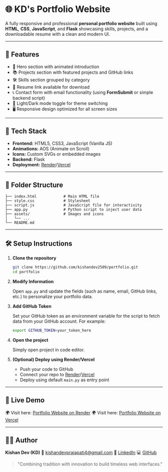 # 🌐 KD's Portfolio Website

A fully responsive and professional **personal portfolio website** built using **HTML**, **CSS**, **JavaScript**, and **Flask** showcasing skills, projects, and a downloadable resume with a clean and modern UI.

---

## 🚀 Features

* 🌟 Hero section with animated introduction
* 📚 Projects section with featured projects and GitHub links
* 🛠️ Skills section grouped by category
* 📄 Resume link available for download
* 📞 Contact form with email functionality (using **FormSubmit** or simple backend script)
* 🌙 Light/Dark mode toggle for theme switching
* 🖥️ Responsive design optimized for all screen sizes

---

## 🧩 Tech Stack

* **Frontend:** HTML5, CSS3, JavaScript (Vanilla JS)
* **Animations:** AOS (Animate on Scroll)
* **Icons:** Custom SVGs or embedded images
* **Backend:** Flask
* **Deployment:** [Render](https://portfolio-e474.onrender.com)/[Vercel](https://portfolio-git-master-kishandev2509s-projects.vercel.app/)

---

## 📁 Folder Structure

```FileStructure
├── index.html            # Main HTML file
├── style.css             # Stylesheet
├── script.js             # JavaScript file for interactivity
├── app.py                # Python script to inject user data
├── assets/               # Images and icons
│   └── ...
└── README.md
```

---

## 🛠️ Setup Instructions

1. **Clone the repository**

    ```bash
    git clone https://github.com/kishandev2509/portfolio.git
    cd portfolio
    ```

2. **Modify Information**

    Open `app.py` and update the fields (such as name, email, GitHub links, etc.) to personalize your portfolio data.

3. **Add GitHub Token**

   Set your GitHub token as an environment variable for the script to fetch data from your GitHub account. For example:

   ```bash
   export GITHUB_TOKEN=your_token_here
   ```

4. **Open the project**

   Simply open project in code editor.

5. **(Optional) Deploy using Render/Vercel**

   * Push your code to GitHub
   * Connect your repo to [Render](https://render.com)/[Vercel](https://vercel.com/)
   * Deploy using default `main.py` as entry point

---

## 🔗 Live Demo

🌍 Visit here: [Portfolio Website on Render](https://portfolio-e474.onrender.com)
🌍 Visit here: [Portfolio Website on Vercel](https://portfolio-git-master-kishandev2509s-projects.vercel.app/)

---

## 🙋‍♂️ Author

**Kishan Dev (KD)**
📧 [kishandevprajapati4@gmail.com](mailto:kishandevprajapati4@gmail.com)
🔗 [LinkedIn](https://linkedin.com/in/kishandev2509/)
💻 [GitHub](https://github.com/kishandev2509)

> "Combining tradition with innovation to build timeless web interfaces."
